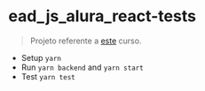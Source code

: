 # ead_js_alura_react-tests

> Projeto referente a [este](https://cursos.alura.com.br/course/react-automatizando-testes) curso.

- Setup `yarn`
- Run `yarn backend` and `yarn start`
- Test `yarn test`
